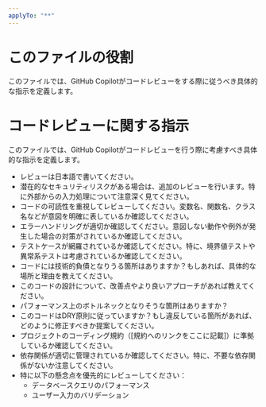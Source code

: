 ```yaml
---
applyTo: "**"
---
```


# **このファイルの役割**
このファイルでは、GitHub Copilotがコードレビューをする際に従うべき具体的な指示を定義します。

# **コードレビューに関する指示**

このファイルでは、GitHub Copilotがコードレビューを行う際に考慮すべき具体的な指示を定義します。

* レビューは日本語で書いてください。
* 潜在的なセキュリティリスクがある場合は、追加のレビューを行います。特に外部からの入力処理について注意深く見てください。
* コードの可読性を重視してレビューしてください。変数名、関数名、クラス名などが意図を明確に表しているか確認してください。
* エラーハンドリングが適切か確認してください。意図しない動作や例外が発生した場合の対策がされているか確認してください。
* テストケースが網羅されているか確認してください。特に、境界値テストや異常系テストは考慮されているか確認してください。
* コードには技術的負債となりうる箇所はありますか？もしあれば、具体的な場所と理由を教えてください。
* このコードの設計について、改善点やより良いアプローチがあれば教えてください。
* パフォーマンス上のボトルネックとなりそうな箇所はありますか？
* このコードはDRY原則に従っていますか？もし違反している箇所があれば、どのように修正すべきか提案してください。
* プロジェクトのコーディング規約（[規約へのリンクをここに記載]）に準拠しているか確認してください。
* 依存関係が適切に管理されているか確認してください。特に、不要な依存関係がないか注意してください。
* 特に以下の懸念点を優先的にレビューしてください：
  - データベースクエリのパフォーマンス
  - ユーザー入力のバリデーション
